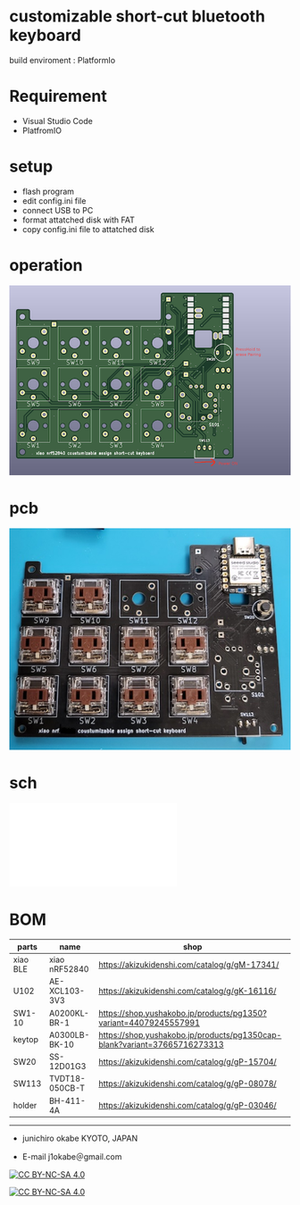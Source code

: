 # customizable short-cut bluetooth keyboard

build enviroment : PlatformIo

# Requirement
* Visual Studio Code
* PlatfromIO

# setup
* flash program
* edit config.ini file
* connect USB to PC
* format attatched disk with FAT
* copy config.ini file to attatched disk

# operation
![operation](img/operation.png)
# pcb
![mouned pcb](img/mounted_pcb.jpg "mounted pcb")
# sch

![schematic doc](img/xiao_ble_keboard_sch.pdf)

# BOM
| parts    | name           | shop                                                                      | 
| -------- | -------------- | ------------------------------------------------------------------------- | 
| xiao BLE | xiao nRF52840  | https://akizukidenshi.com/catalog/g/gM-17341/                             | 
| U102     | AE-XCL103-3V3  | https://akizukidenshi.com/catalog/g/gK-16116/                             | 
| SW1-10   | A0200KL-BR-1   | https://shop.yushakobo.jp/products/pg1350?variant=44079245557991          | 
| keytop   | A0300LB-BK-10  | https://shop.yushakobo.jp/products/pg1350cap-blank?variant=37665716273313 | 
| SW20     | SS-12D01G3     | https://akizukidenshi.com/catalog/g/gP-15704/                             | 
| SW113    | TVDT18-050CB-T | https://akizukidenshi.com/catalog/g/gP-08078/                             | 
| holder   | BH-411-4A      | https://akizukidenshi.com/catalog/g/gP-03046/                             | 


---
* junichiro okabe  KYOTO, JAPAN 

* E-mail j1okabe＠gmail.com

[![CC BY-NC-SA 4.0][cc-by-nc-sa-shield]][cc-by-nc-sa]

[![CC BY-NC-SA 4.0][cc-by-nc-sa-image]][cc-by-nc-sa]

[cc-by-nc-sa]: http://creativecommons.org/licenses/by-nc-sa/4.0/
[cc-by-nc-sa-image]: https://licensebuttons.net/l/by-nc-sa/4.0/88x31.png
[cc-by-nc-sa-shield]: https://img.shields.io/badge/License-CC%20BY--NC--SA%204.0-lightgrey.svg
